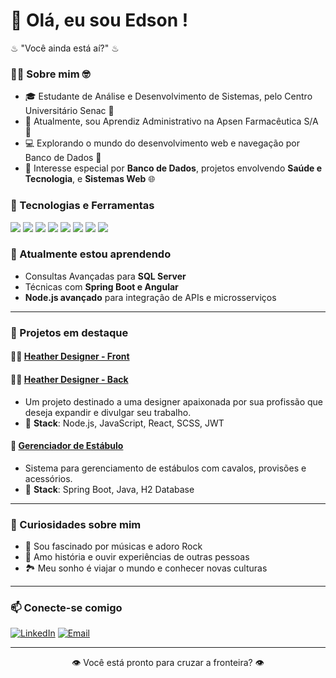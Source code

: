 # 👋 Olá, eu sou Edson ! 
♨ "Você ainda está aí?" ♨ 

### 🧑‍💻 Sobre mim 🤓
- 🎓 Estudante de Análise e Desenvolvimento de Sistemas, pelo Centro Universitário Senac 🎒
- 💼 Atualmente, sou Aprendiz Administrativo na Apsen Farmacêutica S/A 💊
- 💻 Explorando o mundo do desenvolvimento web e navegação por Banco de Dados 🎲
- 🌟 Interesse especial por **Banco de Dados**, projetos envolvendo **Saúde e Tecnologia**, e **Sistemas Web** 🌐
  
### 🚀 Tecnologias e Ferramentas
<p align="left">
  <img src="https://img.shields.io/badge/JavaScript-F7DF1E?style=flat&logo=javascript&logoColor=black" />
  <img src="https://img.shields.io/badge/Node.js-339933?style=flat&logo=nodedotjs&logoColor=white" />
  <img src="https://img.shields.io/badge/React-61DAFB?style=flat&logo=react&logoColor=black" />
  <img src="https://img.shields.io/badge/Java-007396?style=flat&logo=java&logoColor=white" />
  <img src="https://img.shields.io/badge/MySQL-6DB33F?style=flat&logo=spring&logoColor=white" />
  <img src="https://img.shields.io/badge/SQL_Server-336791?style=flat&logo=postgresql&logoColor=white" />
  <img src="https://img.shields.io/badge/HTML5-E34F26?style=flat&logo=html5&logoColor=white" />
  <img src="https://img.shields.io/badge/CSS3-1572B6?style=flat&logo=css3&logoColor=white" />
</p>

### 🌱 Atualmente estou aprendendo
- Consultas Avançadas para **SQL Server**
- Técnicas com **Spring Boot e Angular**
- **Node.js avançado** para integração de APIs e microsserviços

---

### 🎲 Projetos em destaque

#### 👩‍🦰 [Heather Designer - Front](https://github.com/jovem-edson/frontEnd-heatherdesigner)
#### 👩‍🦰 [Heather Designer - Back](https://github.com/jovem-edson/backEnd-heatherdesigner)
  - Um projeto destinado a uma designer apaixonada por sua profissão que deseja expandir e divulgar seu trabalho. 
  - 🔹 **Stack**: Node.js, JavaScript, React, SCSS, JWT

#### 🏇 [Gerenciador de Estábulo](https://github.com/jovem-edson/Projeto-Integrador-4)
  - Sistema para gerenciamento de estábulos com cavalos, provisões e acessórios.
  - 🔹 **Stack**: Spring Boot, Java, H2 Database

---

### 🎸 Curiosidades sobre mim
- 🎵 Sou fascinado por músicas e adoro Rock
- 📜 Amo história e ouvir experiências de outras pessoas
- 🏞️ Meu sonho é viajar o mundo e conhecer novas culturas

---

### 📫 Conecte-se comigo
[![LinkedIn](https://img.shields.io/badge/LinkedIn-0077B5?style=flat&logo=linkedin&logoColor=white)](https://br.linkedin.com/in/edson-correia-531667239)
[![Email](https://img.shields.io/badge/Email-D14836?style=flat&logo=gmail&logoColor=white)](mailto:edsoncorreia997@gmail.com)

---
<p align="center">👁️ Você está pronto para cruzar a fronteira? 👁️</p>


